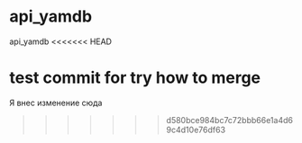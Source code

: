# api_yamdb
api_yamdb
<<<<<<< HEAD
 

 test commit for try how to merge
=======
Я внес изменение сюда
>>>>>>> d580bce984bc7c72bbb66e1a4d69c4d10e76df63

